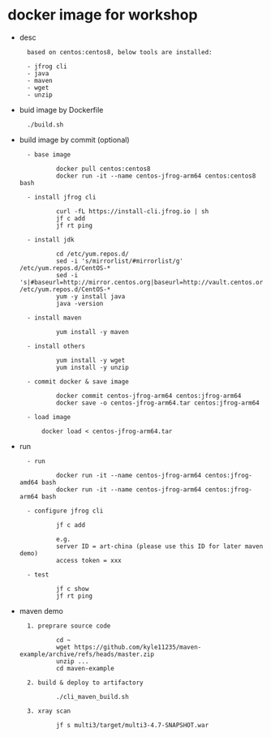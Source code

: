 
# docker image for workshop

- desc

        based on centos:centos8, below tools are installed:
        
        - jfrog cli
        - java
        - maven
        - wget
        - unzip

- buid image by Dockerfile

        ./build.sh

- build image by commit (optional)

        - base image

                docker pull centos:centos8
                docker run -it --name centos-jfrog-arm64 centos:centos8 bash

        - install jfrog cli

                curl -fL https://install-cli.jfrog.io | sh
                jf c add
                jf rt ping

        - install jdk

                cd /etc/yum.repos.d/
                sed -i 's/mirrorlist/#mirrorlist/g' /etc/yum.repos.d/CentOS-*
                sed -i 's|#baseurl=http://mirror.centos.org|baseurl=http://vault.centos.org|g' /etc/yum.repos.d/CentOS-*
                yum -y install java
                java -version

        - install maven

                yum install -y maven

        - install others

                yum install -y wget
                yum install -y unzip

        - commit docker & save image

                docker commit centos-jfrog-arm64 centos:jfrog-arm64
                docker save -o centos-jfrog-arm64.tar centos:jfrog-arm64

        - load image

            docker load < centos-jfrog-arm64.tar

- run
        
        - run
        
                docker run -it --name centos-jfrog-arm64 centos:jfrog-amd64 bash
                docker run -it --name centos-jfrog-arm64 centos:jfrog-arm64 bash
        
        - configure jfrog cli
        
                jf c add

                e.g.
                server ID = art-china (please use this ID for later maven demo)
                access token = xxx

        - test
        
                jf c show
                jf rt ping

- maven demo

        1. preprare source code
        
                cd ~
                wget https://github.com/kyle11235/maven-example/archive/refs/heads/master.zip
                unzip ...
                cd maven-example

        2. build & deploy to artifactory
        
                ./cli_maven_build.sh

        3. xray scan
        
                jf s multi3/target/multi3-4.7-SNAPSHOT.war

